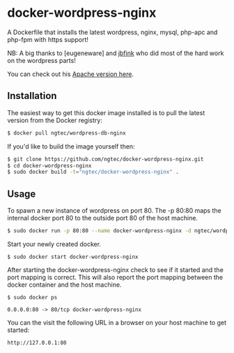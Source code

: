 # docker-wordpress-nginx

A Dockerfile that installs the latest wordpress, nginx, mysql, php-apc and php-fpm with https support!

NB: A big thanks to [eugeneware] and [jbfink](https://github.com/jbfink/docker-wordpress) who did most of the hard work on the wordpress parts!

You can check out his [Apache version here](https://github.com/jbfink/docker-wordpress).

## Installation

The easiest way to get this docker image installed is to pull the latest version
from the Docker registry:

```bash
$ docker pull ngtec/wordpress-db-nginx
```

If you'd like to build the image yourself then:

```bash
$ git clone https://github.com/ngtec/docker-wordpress-nginx.git
$ cd docker-wordpress-nginx
$ sudo docker build -t="ngtec/docker-wordpress-nginx" .
```

## Usage

To spawn a new instance of wordpress on port 80.  The -p 80:80 maps the internal docker port 80 to the outside port 80 of the host machine.

```bash
$ sudo docker run -p 80:80 --name docker-wordpress-nginx -d ngtec/wordpress-db-nginx
```

Start your newly created docker.

```
$ sudo docker start docker-wordpress-nginx
```

After starting the docker-wordpress-nginx check to see if it started and the port mapping is correct.  This will also report the port mapping between the docker container and the host machine.

```
$ sudo docker ps

0.0.0.0:80 -> 80/tcp docker-wordpress-nginx
```

You can the visit the following URL in a browser on your host machine to get started:

```
http://127.0.0.1:80
```
